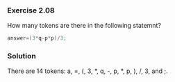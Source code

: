 ### Exercise 2.08
How many tokens are there in the following statemnt?
```c
answer=(3*q-p*p)/3;
```

### Solution
There are 14 tokens: a, =, (, 3, *, q, -, p, *, p, ), /, 3, and ;.
